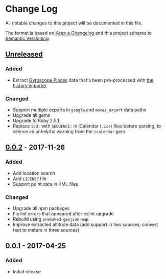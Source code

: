 # Change Log
All notable changes to this project will be documented in this file.

The format is based on [Keep a Changelog](http://keepachangelog.com/)
and this project adheres to [Semantic Versioning](http://semver.org/).

## [Unreleased]
### Added
- Extract [Gyroscope Places](https://gyrosco.pe/places/) data that's been pre-processed with [the history importer](https://github.com/stilist/history_importer)

### Changed
- Support multiple exports in `google` and `moves_export` data paths
- Upgrade all gems
- Upgrade to Ruby 2.5.1
- Replace `SEQ:` with `SEQUENCE:` in iCalendar (`.ics`) files before parsing, to silence an unhelpful warning from the `icalendar` gem

## [0.0.2] - 2017-11-26
### Added
- Add location search
- Add `LICENSE` file
- Support point data in KML files

### Changed
- Upgrade all npm packages
- Fix lint errors that appeared after eslint upgrade
- Rebuild using `prebaked-geojson-map`
- Improve extracted altitude data (add support in two sources; convert feet to
  meters in three sources)

## 0.0.1 - 2017-04-25
### Added
- Initial release

[Unreleased]: https://github.com/stilist/personal_map/compare/v0.0.2...master
[0.0.2]: https://github.com/stilist/personal_map/compare/v0.0.1...0.0.2
